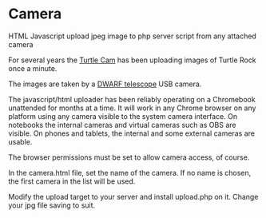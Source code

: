 # Camera
HTML Javascript upload jpeg image to php server script from any attached camera

For several years the <a href='https://benlo.com/cottagecam/archive.php?cam=Turtle'>Turtle Cam</a> has been uploading images of Turtle Rock once a minute.

The images are taken by a <a href='https://tinyscope-club.com/products/dwarf-telescope'>DWARF telescope</a> USB camera.

The javascript/html uploader has been reliably operating on a Chromebook unattended for months at a time. It will work in any Chrome browser on any platform using any camera visible to the system camera interface. On notebooks the internal cameras and virtual cameras such as OBS are visible. On phones and tablets, the internal and some external cameras are usable.

The browser permissions must be set to allow camera access, of course.

In the camera.html file, set the name of the camera. If no name is chosen, the first camera in the list will be used.

Modify the upload target to your server and install upload.php on it. Change your jpg file saving to suit.


